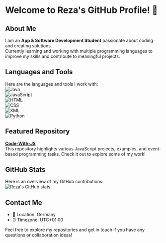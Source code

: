 # Welcome to Reza's GitHub Profile! 👋

## About Me
I am an **App & Software Development Student** passionate about coding and creating solutions.  
Currently learning and working with multiple programming languages to improve my skills and contribute to meaningful projects.

## Languages and Tools
Here are the languages and tools I work with:  
![Java](https://img.shields.io/badge/-Java-orange?style=flat-square&logo=java)  
![JavaScript](https://img.shields.io/badge/-JavaScript-yellow?style=flat-square&logo=javascript)  
![HTML](https://img.shields.io/badge/-HTML-red?style=flat-square&logo=html5)  
![CSS](https://img.shields.io/badge/-CSS-blue?style=flat-square&logo=css3)  
![XML](https://img.shields.io/badge/-XML-lightgrey?style=flat-square&logo=xml)  
![Python](https://img.shields.io/badge/-Python-blue?style=flat-square&logo=python)

## Featured Repository
[**Code-With-JS**](https://github.com/Code-By-Reza/Code-With-JS)  
This repository highlights various JavaScript projects, examples, and event-based programming tasks. Check it out to explore some of my work!

## GitHub Stats
Here is an overview of my GitHub contributions:  
![Reza's GitHub stats](https://github-readme-stats.vercel.app/api?username=Code-By-Reza&show_icons=true&theme=radical)

## Contact Me
- 📍 Location: Germany  
- ⏰ Timezone: UTC+01:00  

Feel free to explore my repositories and get in touch if you have any questions or collaboration ideas!
